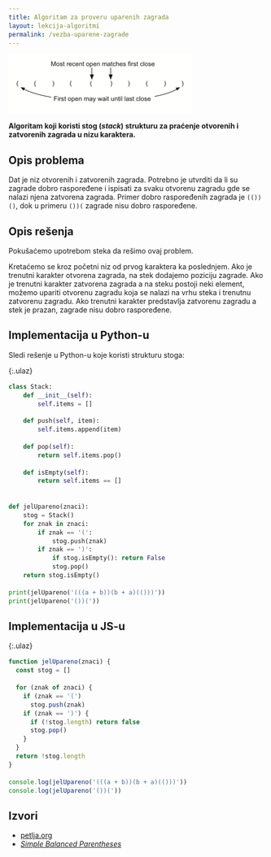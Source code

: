 ```yaml
---
title: Algoritam za proveru uparenih zagrada
layout: lekcija-algoritmi
permalink: /vezba-uparene-zagrade
---
```


![](/images/koncepti/algoritmi/simpleparcheck.png)

**Algoritam koji koristi stog (*stack*) strukturu za praćenje otvorenih i zatvorenih zagrada u nizu karaktera.**

## Opis problema

Dat je niz otvorenih i zatvorenih zagrada. Potrebno je utvrditi da li su zagrade dobro raspoređene i ispisati za svaku otvorenu zagradu gde se nalazi njena zatvorena zagrada. Primer dobro raspoređenih zagrada je `(())()`, dok u primeru `())(` zagrade nisu dobro raspoređene.

## Opis rešenja

Pokušaćemo upotrebom steka da rešimo ovaj problem. 

Kretaćemo se kroz početni niz od prvog karaktera ka poslednjem. Ako je trenutni karakter otvorena zagrada, na stek dodajemo poziciju zagrade. Ako je trenutni karakter zatvorena zagrada a na steku postoji neki element, možemo upariti otvorenu zagradu koja se nalazi na vrhu steka i trenutnu zatvorenu zagradu. Ako trenutni karakter predstavlja zatvorenu zagradu a stek je prazan, zagrade nisu dobro raspoređene.

## Implementacija u Python-u

Sledi rešenje u Python-u koje koristi strukturu stoga:

{:.ulaz}
```python
class Stack:
    def __init__(self):
        self.items = []

    def push(self, item):
        self.items.append(item)

    def pop(self):
        return self.items.pop()

    def isEmpty(self):
        return self.items == []


def jelUpareno(znaci):
    stog = Stack()
    for znak in znaci:
        if znak == '(':
            stog.push(znak)
        if znak == ')':
            if stog.isEmpty(): return False
            stog.pop()
    return stog.isEmpty()

print(jelUpareno('(((a + b))(b + a)(()))'))
print(jelUpareno('())('))
```

## Implementacija u JS-u

{:.ulaz}
```js
function jelUpareno(znaci) {
  const stog = []

  for (znak of znaci) {
    if (znak == '(')
      stog.push(znak)
    if (znak == ')') {
      if (!stog.length) return false
      stog.pop()
    }
  }
  return !stog.length
}

console.log(jelUpareno('(((a + b))(b + a)(()))'))
console.log(jelUpareno('())('))
```

## Izvori

- [petlja.org](https://petlja.org/BubbleBee/r/Lectures/strukture-podataka-1)
- [*Simple Balanced Parentheses*](https://runestone.academy/ns/books/published/pythonds/BasicDS/SimpleBalancedParentheses.html)
